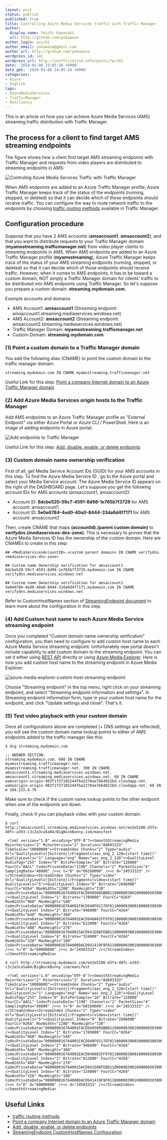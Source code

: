 ```yaml
---
layout: post
status: publish
published: true
title: Controlling Azure Media Services traffic with Traffic Manager
author:
  display_name: Yoichi Kawasaki
  url: http://github.com/yokawasa
author_login: yoichi
author_email: yokawasa@gmail.com
author_url: http://github.com/yokawasa
wordpress_id: 141
wordpress_url: http://unofficialism.info/posts/?p=141
date: '2018-01-06 23:05:28 +0900'
date_gmt: '2018-01-06 14:05:28 +0900'
categories:
- Azure
- English
tags:
- AzureMediaServices
- TrafficManager
- Resiliency
---
```


This is an article on how you can achieve Azure Media Services (AMS) streaming traffic distribution with Traffic Manager.

## The process for a client to find target AMS streaming endpoints

The figure shows how a client find target AMS streaming endpoints with Traffic Manager and requests from video players are distributed to streaming endpoints in AMS:

![Controling Azure Media Services Traffic with Traffic Manager](https://farm5.staticflickr.com/4645/25663550048_4f106e0f5e_c.jpg)

When AMS endpoints are added to an Azure Traffic Manager profile, Azure Traffic Manager keeps track of the status of the endpoints (running, stopped, or deleted) so that it can decide which of those endpoints should receive traffic. You can configure the way to route network traffic to the endpoints by choosing [traffic routing methods](https://docs.microsoft.com/en-us/azure/traffic-manager/traffic-manager-routing-methods) available in Traffic Manager.

## Configuration procedure

Suppose that you have 2 AMS accounts (**amsaccount1**, **amsaccount2**), and that you want to distribute requests to your Traffic Manager domain (**myamsstreaming.trafficmanager.net**) from video player clients to streaming endpoints in AMS. When AMS endpoints are added to an Azure Traffic Manager profile (**myamsstreaming**), Azure Traffic Manager keeps track of the status of your AMS streaming endpoints (running, stopped, or deleted) so that it can decide which of those endpoints should receive traffic. However, when it comes to AMS endpoints, it has to be toward a custom domain, NOT simply a Traffic Manager domain for clients' traffic to be distributed into AMS endpoints using Traffic Manager. So let's suppose you prepare a custom domain: **streaming.mydomain.com**.

Example accounts and domains

- AMS Account1: **amsaccount1** (Streaming endpoint: amsaccount1.streaming.mediaservices.windows.net)
- AMS Account2: **amsaccount2** (Streaming endpoint: amsaccount2.streaming.mediaservices.windows.net)
- Traffic Manager Domain: **myamsstreaming.trafficmanager.net**
- Custom Domain: **streaming.mydomain.com**

### (1) Point a custom domain to a Traffic Manager domain

You add the following alias (CNAME) to point the custom domain to the traffic manager domain:
```
streaming.mydomain.com IN CNAME myamsstreaming.trafficmanager.net
```

Useful Link for this step: [Point a company Internet domain to an Azure Traffic Manager domain](https://docs.microsoft.com/azure/traffic-manager/traffic-manager-point-internet-domain)

### (2) Add Azure Media Services origin hosts to the Traffic Manager

Add AMS endpoints to an Azure Traffic Manager profile as "External Endpoint" via either Azure Portal or Azure CLI / PowerShell. Here is an image of adding endpoints in Azure portal: 

![Add endpoints to Traffic Manager](https://farm5.staticflickr.com/4637/38826321084_edb7bcdac6_c.jpg)

Useful Link for this step: [Add, disable, enable, or delete endpoints](https://docs.microsoft.com/azure/traffic-manager/traffic-manager-manage-endpoints)

### (3) Custom domain name ownership verification

First of all, get Media Service Account IDs (GUID) for your AMS accounts in this step. To find the Azure Media Service ID , go to the Azure portal and select your Media Service account. The Azure Media Service ID appears on the right of the DASHBOARD page. Let's suppose you get the following account IDs for AMS accounts (amsaccount1, amsaccount2):

- Account ID: **8dcbe520-59c7-4591-8d98-1e765b7f3729** for AMS account: amsaccount1
- Account ID: **5e0e6784-4ed0-40a0-8444-33da6d4f7171** for AMS account: amsaccount2

Then, create CNAME that maps **(accountId).(parent custom domain)** to **verifydns.(mediaservices-dns-zone)**. This is necessary to proves that the Azure Media Services ID has the ownership of the custom domain. Here are CNAMEs to create in this step:

```
## <MediaServicesAccountID>.<custom parent domain> IN CNAME verifydns.<mediaservices-dns-zone>

## Custom name Ownership verification for amsaccount1
8dcbe520-59c7-4591-8d98-1e765b7f3729.mydomain.com IN CNAME  verifydns.mediaservices.windows.net

## Custom name Ownership verification for amsaccount2
5e0e6784-4ed0-40a0-8444-33da6d4f7171.mydomain.com IN CNAME  verifydns.mediaservices.windows.net
```

Refer to CustomHostNames section of [StreamingEndpoint document](https://docs.microsoft.com/rest/api/media/operations/streamingendpoint) to learn more about the configuration in this step.

### (4) Add Custom host name to each Azure Media Service streaming endpoint

Once you completed "Custom domain name ownership verification" configuration, you then need to configure to add custom host name to each Azure Media Service streaming endpoint. Unfortunately new portal doesn't include capability to add custom domain to the streaming endpoint. You can set it either using [REST API](https://docs.microsoft.com/en-us/rest/api/media/operations/streamingendpoint) directly or using [Azure Media Explorer](https://github.com/Azure/Azure-Media-Services-Explorer). Here is how you add custom host name to the streaming endpoint in Azure Media Explorer:

![azure-media-explorer-custom-host-streaming-endpoint](https://farm5.staticflickr.com/4658/40310439831_0354721aa0_c.jpg)

Choose "Streaming endpoint" in the top menu, right click on your streaming endpoint, and select "Streaming endpoint information and settings". In Streaming endpoint information form, type in your custom host name for the endpoint, and click "Update settings and close". That's it.

### (5) Test video playback with your custom domain

Once all configurations above are completed (+ DNS settings are reflected), you will see the custom domain name lookup points to either of AMS endpoints added to the traffic manager like this:

```
$ dig streaming.mydomain.com

;; ANSWER SECTION:
streaming.mydomain.com. 600 IN CNAME myamsstreaming.trafficmanager.net.
myamsstreaming.trafficmanager.net. 300 IN CNAME amsaccount1.streaming.mediaservices.windows.net.
amsaccount1.streaming.mediaservices.windows.net. 60 IN CNAME wamsorigin-origin-903f1f37105244fba2270ae7b64021bd.cloudapp.net.
wamsorigin-origin-903f1f37105244fba2270ae7b64021bd.cloudapp.net. 60 IN A 104.215.4.76
```

Make sure to check if the custom name lookup points to the other endpoint when one of the endpoints are down.

Finally, check if you can playback video with your custom domain. 

```shell
$ curl http://amsaccount1.streaming.mediaservices.windows.net/ee2e5286-d3fa-40fc-a393-c3c2a3ca5a84/BigBuckBunny.ism/manifest

 <?xml version="1.0" encoding="UTF-8"?><SmoothStreamingMedia MajorVersion="2" MinorVersion="2" Duration="84693333" TimeScale="10000000"><StreamIndex Chunks="2" Type="audio" Url="QualityLevels({bitrate})/Fragments(aac_eng_2_128={start time})" QualityLevels="1" Language="eng" Name="aac_eng_2_128"><QualityLevel AudioTag="255" Index="0" BitsPerSample="16" Bitrate="128000" FourCC="AACL" CodecPrivateData="1190" Channels="2" PacketSize="4" SamplingRate="48000" /><c t="0" d="60160000" /><c d="24533333" /></StreamIndex><StreamIndex Chunks="2" Type="video" Url="QualityLevels({bitrate})/Fragments(video={start time})" QualityLevels="5"><QualityLevel Index="0" Bitrate="2896000" FourCC="H264" MaxWidth="1280" MaxHeight="720" CodecPrivateData="000000016764001FACD9405005BB011000000300100000030300F18319600000000168EBECB22C" /><QualityLevel Index="1" Bitrate="1789000" FourCC="H264" MaxWidth="960" MaxHeight="540" CodecPrivateData="000000016764001FACD940F0117EF011000003000100000300300F1831960000000168EBECB22C" /><QualityLevel Index="2" Bitrate="946000" FourCC="H264" MaxWidth="640" MaxHeight="360" CodecPrivateData="000000016764001EACD940A02FF97011000003000100000300300F162D960000000168EBECB22C" /><QualityLevel Index="3" Bitrate="612000" FourCC="H264" MaxWidth="480" MaxHeight="270" CodecPrivateData="0000000167640015ACD941E08FEB011000000300100000030300F162D9600000000168EBECB22C" /><QualityLevel Index="4" Bitrate="324000" FourCC="H264" MaxWidth="320" MaxHeight="180" CodecPrivateData="000000016764000DACD941419F9F011000000300100000030300F14299600000000168EBECB22C" /><c t="0" d="60000000" /><c d="24583333" /></StreamIndex></SmoothStreamingMedia>
```

```shell
$ curl http://streaming.mydomain.com/ee2e5286-d3fa-40fc-a393-c3c2a3ca5a84/BigBuckBunny.ism/manifest

 <?xml version="1.0" encoding="UTF-8"?><SmoothStreamingMedia MajorVersion="2" MinorVersion="2" Duration="84693333" TimeScale="10000000"><StreamIndex Chunks="2" Type="audio" Url="QualityLevels({bitrate})/Fragments(aac_eng_2_128={start time})" QualityLevels="1" Language="eng" Name="aac_eng_2_128"><QualityLevel AudioTag="255" Index="0" BitsPerSample="16" Bitrate="128000" FourCC="AACL" CodecPrivateData="1190" Channels="2" PacketSize="4" SamplingRate="48000" /><c t="0" d="60160000" /><c d="24533333" /></StreamIndex><StreamIndex Chunks="2" Type="video" Url="QualityLevels({bitrate})/Fragments(video={start time})" QualityLevels="5"><QualityLevel Index="0" Bitrate="2896000" FourCC="H264" MaxWidth="1280" MaxHeight="720" CodecPrivateData="000000016764001FACD9405005BB011000000300100000030300F18319600000000168EBECB22C" /><QualityLevel Index="1" Bitrate="1789000" FourCC="H264" MaxWidth="960" MaxHeight="540" CodecPrivateData="000000016764001FACD940F0117EF011000003000100000300300F1831960000000168EBECB22C" /><QualityLevel Index="2" Bitrate="946000" FourCC="H264" MaxWidth="640" MaxHeight="360" CodecPrivateData="000000016764001EACD940A02FF97011000003000100000300300F162D960000000168EBECB22C" /><QualityLevel Index="3" Bitrate="612000" FourCC="H264" MaxWidth="480" MaxHeight="270" CodecPrivateData="0000000167640015ACD941E08FEB011000000300100000030300F162D9600000000168EBECB22C" /><QualityLevel Index="4" Bitrate="324000" FourCC="H264" MaxWidth="320" MaxHeight="180" CodecPrivateData="000000016764000DACD941419F9F011000000300100000030300F14299600000000168EBECB22C" /><c t="0" d="60000000" /><c d="24583333" /></StreamIndex></SmoothStreamingMedia>
```

## Useful Links

- [traffic routing methods](https://docs.microsoft.com/en-us/azure/traffic-manager/traffic-manager-routing-methods)
- [Point a company Internet domain to an Azure Traffic Manager domain](https://docs.microsoft.com/azure/traffic-manager/traffic-manager-point-internet-domain)
- [Add, disable, enable, or delete endpoints](https://docs.microsoft.com/azure/traffic-manager/traffic-manager-manage-endpoints)
- [StreamingEndpoint CustomHostNames Configuration](https://docs.microsoft.com/rest/api/media/operations/streamingendpoint)
